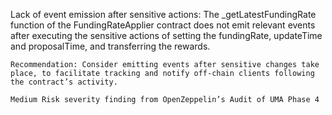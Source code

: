 Lack of event emission after sensitive actions: The _getLatestFundingRate function of the FundingRateApplier contract does not emit relevant events after executing the sensitive actions of setting the fundingRate, updateTime and proposalTime, and transferring the rewards.

    Recommendation: Consider emitting events after sensitive changes take place, to facilitate tracking and notify off-chain clients following the contract’s activity.

    Medium Risk severity finding from OpenZeppelin’s Audit of UMA Phase 4